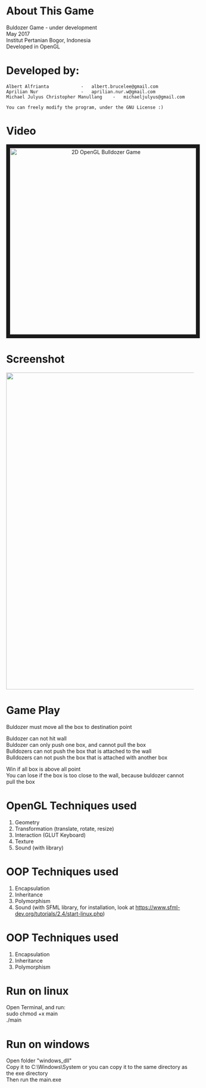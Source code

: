 # About This Game
Buldozer Game - under development<br/>
May 2017<br/>
Institut Pertanian Bogor, Indonesia<br/>
Developed in OpenGL<br/>

# Developed by:
    Albert Alfrianta			- 	albert.brucelee@gmail.com
    Aprilian Nur				- 	aprilian.nur.w@gmail.com
    Michael Julyus Christopher Manullang	- 	michaeljulyus@gmail.com

    You can freely modify the program, under the GNU License :)

# Video
<p align="center"><a href="http://www.youtube.com/watch?feature=player_embedded&v=Kr2xHJ-S5jE" target="_blank"><img src="http://img.youtube.com/vi/Kr2xHJ-S5jE/0.jpg" alt="2D OpenGL Bulldozer Game" width="500" border="10" /></a></p>

# Screenshot
<p align="center">
  <img src="http://s.pictub.club/2017/06/20/7SO3y6.png" width="850"/>
</p>

# Game Play #
<p>Buldozer must move all the box to destination point

Buldozer can not hit wall<br/>
Buldozer can only push one box, and cannot pull the box<br/>
Bulldozers can not push the box that is attached to the wall<br/>
Bulldozers can not push the box that is attached with another box

Win if all box is above all point<br />
You can lose if the box is too close to the wall, because buldozer cannot pull the box</p>

# OpenGL Techniques used #
1. Geometry
2. Transformation (translate, rotate, resize)
3. Interaction (GLUT Keyboard)
4. Texture
5. Sound (with library)

# OOP Techniques used #
1. Encapsulation
2. Inheritance
3. Polymorphism
5. Sound (with SFML library, for installation, look at https://www.sfml-dev.org/tutorials/2.4/start-linux.php)

# OOP Techniques used #
1. Encapsulation
2. Inheritance
3. Polymorphism

# Run on linux #
Open Terminal, and run:<br/>
sudo chmod +x main<br/>
./main<br/>

# Run on windows #
Open folder "windows_dll"<br/>
Copy it to C:\Windows\System or you can copy it to the same directory as the exe directory<br/>
Then run the main.exe
